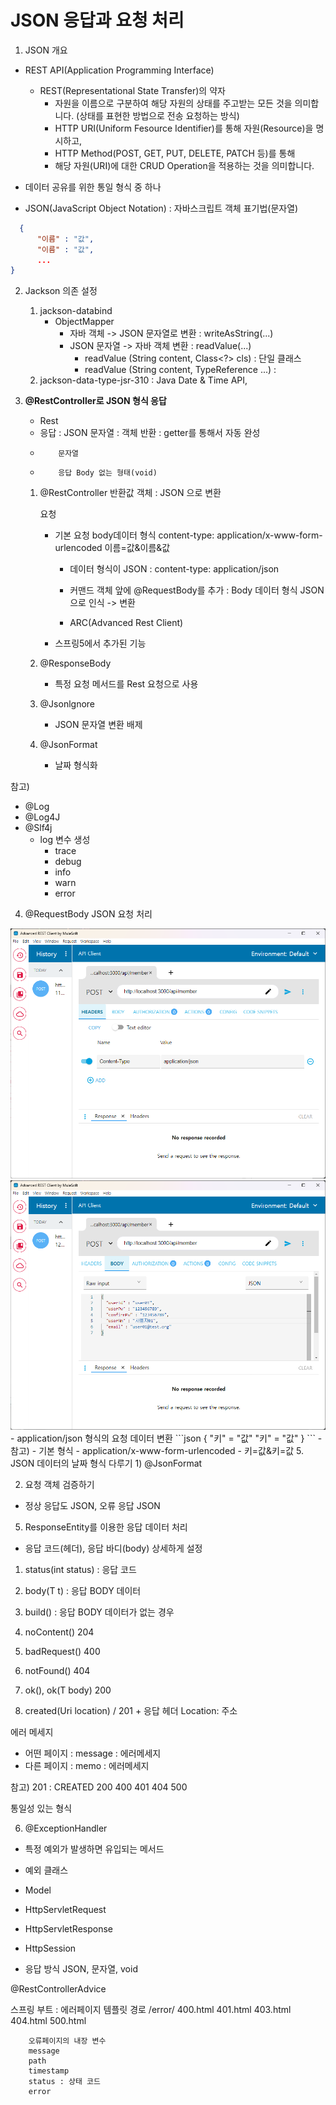 # JSON 응답과 요청 처리

1. JSON 개요
- REST API(Application Programming Interface)
  - REST(Representational State Transfer)의 약자
    - 자원을 이름으로 구분하여 해당 자원의 상태를 주고받는 모든 것을 의미합니다. (상태를 표현한 방법으로 전송 요청하는 방식)    
    - HTTP URI(Uniform Fesource Identifier)를 통해 자원(Resource)을 명시하고,
    - HTTP Method(POST, GET, PUT, DELETE, PATCH 등)를 통해
    - 해당 자원(URI)에 대한 CRUD Operation을 적용하는 것을 의미합니다.

- 데이터 공유를 위한 통일 형식 중 하나
- JSON(JavaScript Object Notation) : 자바스크립트 객체 표기법(문자열)
```json
  {
      "이름" : "값",
      "이름" : "값",
      ...
}

```

2. Jackson 의존 설정
   1) jackson-databind
      - ObjectMapper
        - 자바 객체 -> JSON 문자열로 변환 : writeAsString(...)
        - JSON 문자열 -> 자바 객체 변환 : readValue(...)
          - readValue (String content, Class<?> cls) : 단일 클래스
          - readValue (String content, TypeReference ...) : 
   2) jackson-data-type-jsr-310 : Java Date & Time API,

3. **@RestController로 JSON 형식 응답**
    - Rest
    - 응답 : JSON 문자열 : 객체 반환 : getter를 통해서 자동 완성
    -         문자열 
    -         응답 Body 없는 형태(void)

   1) @RestController
      반환값 객체 : JSON 으로 변환

      요청
      - 기본 요청 body데이터 형식
      content-type: application/x-www-form-urlencoded
      이름=값&이름&값

          -  데이터 형식이 JSON : content-type: application/json
          - 커맨드 객체 앞에 @RequestBody를 추가 : Body 데이터 형식 JSON으로 인식 -> 변환
   	
          - ARC(Advanced Rest Client)

       - 스프링5에서 추가된 기능

   2) @ResponseBody
       - 특정 요청 메서드를 Rest 요청으로 사용

   3) @Jsonlgnore
      - JSON 문자열 변환 배제

   4) @JsonFormat
      - 날짜 형식화

참고)
- @Log
- @Log4J
- @Slf4j
  - log 변수 생성
    - trace
    - debug
    - info
    - warn
    - error


4. @RequestBody JSON 요청 처리
<img src="../img/advencedREST1.png">
<img src="../img/advencedREST2.png">
- application/json 형식의 요청 데이터 변환
```json
    {
        "키" = "값"
        "키" = "값"
    }
```
- 참고)
  - 기본 형식
    - application/x-www-form-urlencoded
      - 키=값&키=값
5. JSON 데이터의 날짜 형식 다루기
1) @JsonFormat

2) 요청 객체 검증하기
- 정상 응답도 JSON, 오류 응답 JSON

5. ResponseEntity를 이용한 응답 데이터 처리
- 응답 코드(헤더), 응답 바디(body) 상세하게 설정

1) status(int status) : 응답 코드
2) body(T t) : 응답 BODY 데이터
3) build() : 응답 BODY 데이터가 없는 경우


4) noContent() 204
5) badRequest() 400
6) notFound() 404
7) ok(), ok(T body) 200
8) created(Uri location) / 201 + 응답 헤더 Location: 주소

에러 메세지
- 어떤 페이지 : message : 에러메세지
- 다른 페이지 : memo : 에러메세지


참고)
201 : CREATED
200
400
401
404
500

통일성 있는 형식

6. @ExceptionHandler
- 특정 예외가 발생하면 유입되는 메서드
- 예외 클래스
- Model
- HttpServletRequest
- HttpServletResponse
- HttpSession

- 응답 방식 JSON, 문자열, void


@RestControllerAdvice



스프링 부트 : 에러페이지
템플릿 경로
/error/
400.html
401.html
403.html
404.html
500.html

		오류페이지의 내장 변수 
		message
		path
		timestamp
		status : 상태 코드 
		error


